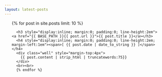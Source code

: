 ```yaml
---
layout: latest-posts
---
```


<ul class="posts">
  {% for post in site.posts limit: 10 %}
      
      <h3 style="display:inline; margin:0; padding:0; line-height:2em"><a href="{{ BASE_PATH }}{{ post.url }}">{{ post.title }}</a></h3>
      <h4 style="display:inline; margin:0; padding:0; line-height:2em; margin-left:1em"><span>[ {{ post.date | date_to_string }} ]</span></h4>
      <div class="well" style="margin-top:4px">
        {{ post.content | strip_html | truncatewords:75}}
      </div>
      <br><br>
      {% endfor %}
</ul>
